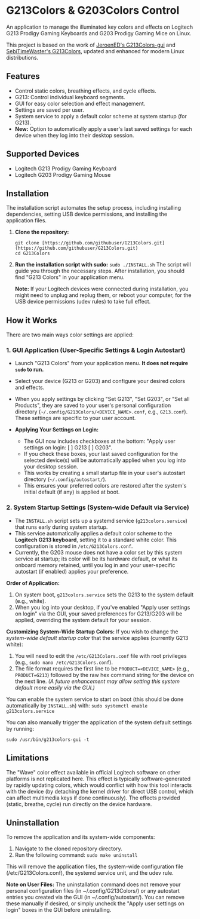 # G213Colors & G203Colors Control

An application to manage the illuminated key colors and effects on Logitech G213 Prodigy Gaming Keyboards and G203 Prodigy Gaming Mice on Linux.

This project is based on the work of [JeroenED's G213Colors-gui](https://github.com/JeroenED/G213Colors-gui) and [SebiTimeWaster's G213Colors](https://github.com/SebiTimeWaster/G213Colors), updated and enhanced for modern Linux distributions.

## Features

* Control static colors, breathing effects, and cycle effects.
* G213: Control individual keyboard segments.
* GUI for easy color selection and effect management.
* Settings are saved per user.
* System service to apply a default color scheme at system startup (for G213).
* **New:** Option to automatically apply a user's last saved settings for each device when they log into their desktop session.

## Supported Devices

* Logitech G213 Prodigy Gaming Keyboard
* Logitech G203 Prodigy Gaming Mouse

## Installation

The installation script automates the setup process, including installing dependencies, setting USB device permissions, and installing the application files.

1.  **Clone the repository:**
    ```
    git clone [https://github.com/githubuser/G213Colors.git](https://github.com/githubuser/G213Colors.git)
    cd G213Colors
    ```

2.  **Run the installation script with sudo:**
    ```sudo ./INSTALL.sh```
    The script will guide you through the necessary steps. After installation, you should find "G213 Colors" in your application menu.

    **Note:** If your Logitech devices were connected during installation, you might need to unplug and replug them, or reboot your computer, for the USB device permissions (udev rules) to take full effect.

## How it Works

There are two main ways color settings are applied:

### 1. GUI Application (User-Specific Settings & Login Autostart)

* Launch "G213 Colors" from your application menu. **It does not require `sudo` to run.**
* Select your device (G213 or G203) and configure your desired colors and effects.
* When you apply settings by clicking "Set G213", "Set G203", or "Set all Products", they are saved to your user's personal configuration directory (`~/.config/G213Colors/<DEVICE_NAME>.conf`, e.g., `G213.conf`). These settings are specific to your user account.

* **Applying Your Settings on Login:**
    * The GUI now includes checkboxes at the bottom: "Apply user settings on login: [ ] G213 [ ] G203".
    * If you check these boxes, your last saved configuration for the selected device(s) will be automatically applied when you log into your desktop session.
    * This works by creating a small startup file in your user's autostart directory (`~/.config/autostart/`).
    * This ensures your preferred colors are restored after the system's initial default (if any) is applied at boot.

### 2. System Startup Settings (System-wide Default via Service)

* The `INSTALL.sh` script sets up a systemd service (`g213colors.service`) that runs early during system startup.
* This service automatically applies a default color scheme to the **Logitech G213 keyboard**, setting it to a standard white color. This configuration is stored in `/etc/G213Colors.conf`.
* Currently, the G203 mouse does not have a color set by this system service at startup; its color will be its hardware default, or what its onboard memory retained, until you log in and your user-specific autostart (if enabled) applies your preference.

**Order of Application:**
1.  On system boot, `g213colors.service` sets the G213 to the system default (e.g., white).
2.  When you log into your desktop, if you've enabled "Apply user settings on login" via the GUI, your saved preferences for G213/G203 will be applied, overriding the system default for your session.

**Customizing System-Wide Startup Colors:**
If you wish to change the *system-wide default startup color* that the service applies (currently G213 white):
1.  You will need to edit the `/etc/G213Colors.conf` file with root privileges (e.g., `sudo nano /etc/G213Colors.conf`).
2.  The file format requires the first line to be `PRODUCT=<DEVICE_NAME>` (e.g., `PRODUCT=G213`) followed by the raw hex command string for the device on the next line.
    *(A future enhancement may allow setting this system default more easily via the GUI.)*

You can enable the system service to start on boot (this should be done automatically by `INSTALL.sh`) with:
```sudo systemctl enable g213colors.service```

You can also manually trigger the application of the system default settings by running:

```sudo /usr/bin/g213colors-gui -t```

## Limitations
The "Wave" color effect available in official Logitech software on other platforms is not replicated here. This effect is typically software-generated by rapidly updating colors, which would conflict with how this tool interacts with the device (by detaching the kernel driver for direct USB control, which can affect multimedia keys if done continuously). The effects provided (static, breathe, cycle) run directly on the device hardware.

## Uninstallation
To remove the application and its system-wide components:
1. Navigate to the cloned repository directory.
2. Run the following command:
```sudo make uninstall```

This will remove the application files, the system-wide configuration file (/etc/G213Colors.conf), the systemd service unit, and the udev rule.

**Note on User Files:** The uninstallation command does not remove your personal configuration files (in ~/.config/G213Colors/) or any autostart entries you created via the GUI (in ~/.config/autostart/). You can remove these manually if desired, or simply uncheck the "Apply user settings on login" boxes in the GUI before uninstalling.
